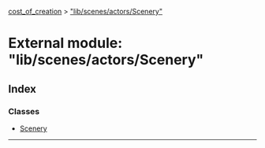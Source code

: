 [cost_of_creation](../README.md) > ["lib/scenes/actors/Scenery"](../modules/_lib_scenes_actors_scenery_.md)

# External module: "lib/scenes/actors/Scenery"

## Index

### Classes

* [Scenery](../classes/_lib_scenes_actors_scenery_.scenery.md)

---

